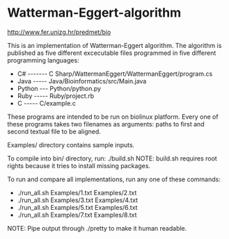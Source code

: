 # Watterman-Eggert-algorithm
http://www.fer.unizg.hr/predmet/bio

This is an implementation of Watterman-Eggert algorithm.
The algorithm is published as five different excecutable files programmed in five different programming languages:
 - C# ------- C Sharp/WattermanEggert/WattermanEggert/program.cs
 - Java ----- Java/Bioinformatics/src/Main.java
 - Python --- Python/python.py
 - Ruby ----- Ruby/project.rb
 - C    ----- C/example.c

These programs are intended to be run on biolinux platform.
Every one of these programs takes two filenames as arguments:
 paths to first and second textual file to be aligned.

Examples/ directory contains sample inputs.

To compile into bin/ directory, run:
  ./build.sh
 NOTE: build.sh requires root rights because it tries to install missing packages.

To run and compare all implementations, run any one of these commands:
 - ./run_all.sh Examples/1.txt Examples/2.txt
 - ./run_all.sh Examples/3.txt Examples/4.txt
 - ./run_all.sh Examples/5.txt Examples/6.txt
 - ./run_all.sh Examples/7.txt Examples/8.txt

NOTE: Pipe output through ./pretty to make it human readable.




